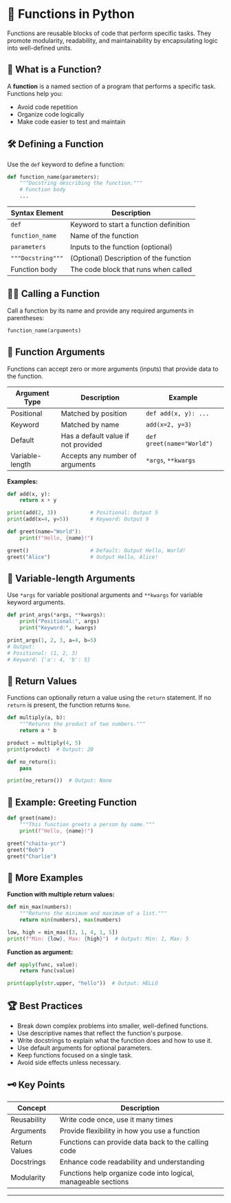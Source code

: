 # 🧩 Functions in Python

Functions are reusable blocks of code that perform specific tasks. They promote modularity, readability, and maintainability by encapsulating logic into well-defined units.

## 📝 What is a Function?

A **function** is a named section of a program that performs a specific task. Functions help you:

- Avoid code repetition
- Organize code logically
- Make code easier to test and maintain

## 🛠️ Defining a Function

Use the `def` keyword to define a function:

```python
def function_name(parameters):
    """Docstring describing the function."""
    # Function body
    ...
```

| Syntax Element      | Description                                 |
|---------------------|---------------------------------------------|
| `def`               | Keyword to start a function definition      |
| `function_name`     | Name of the function                        |
| `parameters`        | Inputs to the function (optional)           |
| `"""Docstring"""`   | (Optional) Description of the function      |
| Function body       | The code block that runs when called        |

## 🧑‍💻 Calling a Function

Call a function by its name and provide any required arguments in parentheses:

```python
function_name(arguments)
```

## 🧩 Function Arguments

Functions can accept zero or more arguments (inputs) that provide data to the function.

| Argument Type      | Description                                      | Example                        |
|--------------------|--------------------------------------------------|--------------------------------|
| Positional         | Matched by position                              | `def add(x, y): ...`           |
| Keyword            | Matched by name                                  | `add(x=2, y=3)`                |
| Default            | Has a default value if not provided              | `def greet(name="World")`      |
| Variable-length    | Accepts any number of arguments                  | `*args`, `**kwargs`            |

**Examples:**

```python
def add(x, y):
    return x + y

print(add(2, 3))           # Positional: Output 5
print(add(x=4, y=5))       # Keyword: Output 9

def greet(name="World"):
    print(f"Hello, {name}!")

greet()                    # Default: Output Hello, World!
greet("Alice")             # Output Hello, Alice!
```

## 🧵 Variable-length Arguments

Use `*args` for variable positional arguments and `**kwargs` for variable keyword arguments.

```python
def print_args(*args, **kwargs):
    print("Positional:", args)
    print("Keyword:", kwargs)

print_args(1, 2, 3, a=4, b=5)
# Output:
# Positional: (1, 2, 3)
# Keyword: {'a': 4, 'b': 5}
```

## 🔄 Return Values

Functions can optionally return a value using the `return` statement. If no `return` is present, the function returns `None`.

```python
def multiply(a, b):
    """Returns the product of two numbers."""
    return a * b

product = multiply(4, 5)
print(product)  # Output: 20

def no_return():
    pass

print(no_return())  # Output: None
```

## 👋 Example: Greeting Function

```python
def greet(name):
    """This function greets a person by name."""
    print(f"Hello, {name}!")

greet("chaitu-ycr")
greet("Bob")
greet("Charlie")
```

## 🧰 More Examples

**Function with multiple return values:**

```python
def min_max(numbers):
    """Returns the minimum and maximum of a list."""
    return min(numbers), max(numbers)

low, high = min_max([3, 1, 4, 1, 5])
print(f"Min: {low}, Max: {high}")  # Output: Min: 1, Max: 5
```

**Function as argument:**

```python
def apply(func, value):
    return func(value)

print(apply(str.upper, "hello"))  # Output: HELLO
```

## 🏆 Best Practices

- Break down complex problems into smaller, well-defined functions.
- Use descriptive names that reflect the function's purpose.
- Write docstrings to explain what the function does and how to use it.
- Use default arguments for optional parameters.
- Keep functions focused on a single task.
- Avoid side effects unless necessary.

## 🗝️ Key Points

| Concept         | Description                                                                 |
|-----------------|-----------------------------------------------------------------------------|
| Reusability     | Write code once, use it many times                                          |
| Arguments       | Provide flexibility in how you use a function                               |
| Return Values   | Functions can provide data back to the calling code                         |
| Docstrings      | Enhance code readability and understanding                                  |
| Modularity      | Functions help organize code into logical, manageable sections              |

---
